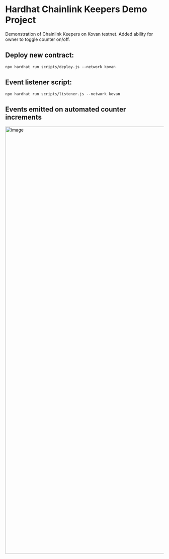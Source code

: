 # Hardhat Chainlink Keepers Demo Project 

Demonstration of Chainlink Keepers on Kovan testnet. Added ability for owner to toggle counter on/off.

## Deploy new contract:
```shell
npx hardhat run scripts/deploy.js --network kovan   
```
## Event listener script:
```shell
npx hardhat run scripts/listener.js --network kovan   
```

## Events emitted on automated counter increments
<img width="1355" alt="image" src="https://user-images.githubusercontent.com/34758484/156899157-eac4ee01-1392-43d3-aab6-0aed3f7d18e3.png">
